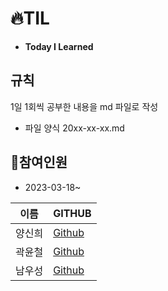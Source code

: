 # 🔥TIL
+ **Today I Learned**

## 규칙
1일 1회씩 공부한 내용을 md 파일로 작성
+ 파일 양식 20xx-xx-xx.md

## 🙋‍참여인원
- 2023-03-18~

| 이름 | GITHUB |
| --- | --- |
| 양신희 | [Github](https://github.com/ysheep0906) |
| 곽윤철 | [Github](https://github.com/YunDo-Gi) |
| 남우성 | [Github](https://github.com/WoosungNam) |

